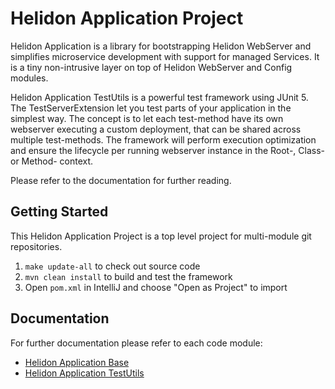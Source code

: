 # Helidon Application Project

Helidon Application is a library for bootstrapping Helidon WebServer and simplifies microservice development with support for managed Services. It is a tiny non-intrusive layer on top of Helidon WebServer and Config modules.

Helidon Application TestUtils is a powerful test framework using JUnit 5. The TestServerExtension let you test parts of your application in the simplest way. The concept is to let each test-method have its own webserver executing a custom deployment, that can be shared across multiple test-methods. The framework will perform execution optimization and ensure the lifecycle per running webserver instance in the Root-, Class- or Method- context. 

Please refer to the documentation for further reading.  

## Getting Started

This Helidon Application Project is a top level project for multi-module git repositories.

1. `make update-all` to check out source code
1. `mvn clean install` to build and test the framework
1. Open `pom.xml` in IntelliJ and choose "Open as Project" to import

## Documentation

For further documentation please refer to each code module:

* [Helidon Application Base](https://github.com/descoped/helidon-application-base)
* [Helidon Application TestUtils](https://github.com/descoped/helidon-application-testutils)

